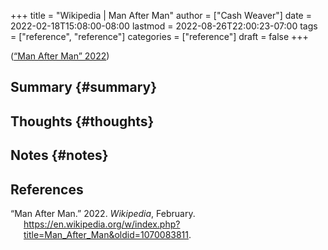 +++
title = "Wikipedia | Man After Man"
author = ["Cash Weaver"]
date = 2022-02-18T15:08:00-08:00
lastmod = 2022-08-26T22:00:23-07:00
tags = ["reference", "reference"]
categories = ["reference"]
draft = false
+++

(<a href="#citeproc_bib_item_1">“Man After Man” 2022</a>)


## Summary {#summary}


## Thoughts {#thoughts}


## Notes {#notes}

## References

<style>.csl-entry{text-indent: -1.5em; margin-left: 1.5em;}</style><div class="csl-bib-body">
  <div class="csl-entry"><a id="citeproc_bib_item_1"></a>“Man After Man.” 2022. <i>Wikipedia</i>, February. <a href="https://en.wikipedia.org/w/index.php?title=Man_After_Man&oldid=1070083811">https://en.wikipedia.org/w/index.php?title=Man_After_Man&#38;oldid=1070083811</a>.</div>
</div>

